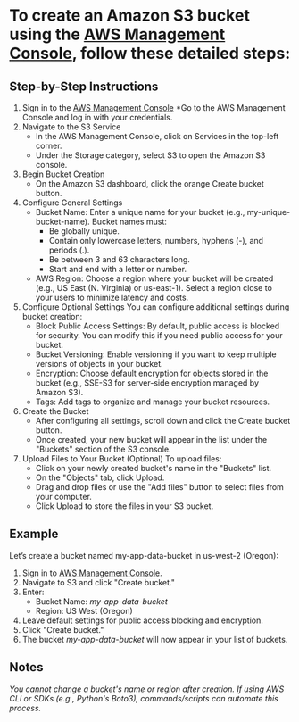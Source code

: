 # To create an Amazon S3 bucket using the [AWS Management Console](https://aws.amazon.com/s3/), follow these detailed steps:

## Step-by-Step Instructions

1. Sign in to the [AWS Management Console](https://aws.amazon.com/s3/)
	*Go to the AWS Management Console and log in with your credentials.
2. Navigate to the S3 Service
	* In the AWS Management Console, click on Services in the top-left corner.
	* Under the Storage category, select S3 to open the Amazon S3 console.
3. Begin Bucket Creation
	* On the Amazon S3 dashboard, click the orange Create bucket button.
4. Configure General Settings
	* Bucket Name: Enter a unique name for your bucket (e.g., my-unique-bucket-name). Bucket names must:
		* Be globally unique.
		* Contain only lowercase letters, numbers, hyphens (-), and periods (.).
		* Be between 3 and 63 characters long.
		* Start and end with a letter or number.
	* AWS Region: Choose a region where your bucket will be created (e.g., US East (N. Virginia) or us-east-1). Select a region close to your users to minimize latency and costs.
5. Configure Optional Settings
You can configure additional settings during bucket creation:
	* Block Public Access Settings: By default, public access is blocked for security. You can modify this if you need public access for your bucket.
	* Bucket Versioning: Enable versioning if you want to keep multiple versions of objects in your bucket.
	* Encryption: Choose default encryption for objects stored in the bucket (e.g., SSE-S3 for server-side encryption managed by Amazon S3).
	* Tags: Add tags to organize and manage your bucket resources.
6. Create the Bucket
	* After configuring all settings, scroll down and click the Create bucket button.
	* Once created, your new bucket will appear in the list under the "Buckets" section of the S3 console.
7. Upload Files to Your Bucket (Optional)
To upload files:
	* Click on your newly created bucket's name in the "Buckets" list.
	* On the "Objects" tab, click Upload.
	* Drag and drop files or use the "Add files" button to select files from your computer.
	* Click Upload to store the files in your S3 bucket.
	
## Example
Let’s create a bucket named my-app-data-bucket in us-west-2 (Oregon):
1. Sign in to [AWS Management Console](https://aws.amazon.com/s3/).
2. Navigate to S3 and click "Create bucket."
3. Enter:
	* Bucket Name: _my-app-data-bucket_
	* Region: US West (Oregon)
4. Leave default settings for public access blocking and encryption.
5. Click "Create bucket."
6. The bucket _my-app-data-bucket_ will now appear in your list of buckets.

## Notes
_You cannot change a bucket's name or region after creation._
_If using AWS CLI or SDKs (e.g., Python's Boto3), commands/scripts can automate this process._
